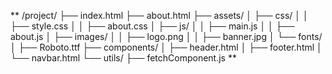 **
/project/
├── index.html
├── about.html
├── assets/
│   ├── css/
│   │   ├── style.css
│   │   ├── about.css
│   ├── js/
│   │   ├── main.js
│   │   ├── about.js
│   ├── images/
│   │   ├── logo.png
│   │   ├── banner.jpg
│   └── fonts/
│       ├── Roboto.ttf
├── components/
│   ├── header.html
│   ├── footer.html
│   └── navbar.html
└── utils/
    ├── fetchComponent.js
    **